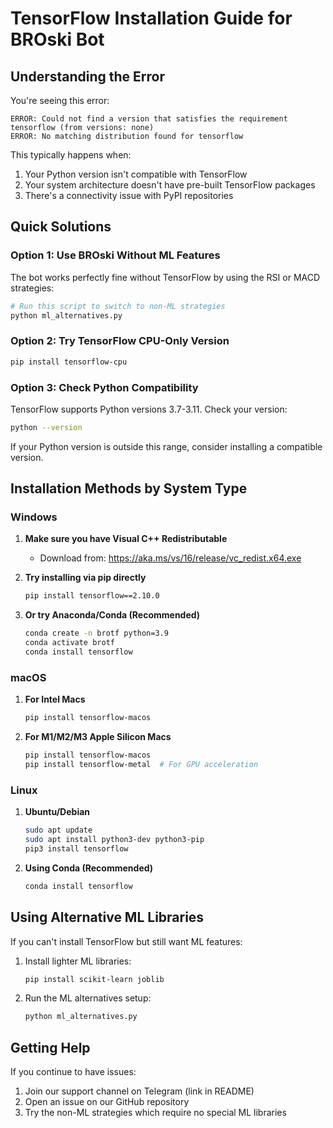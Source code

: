 # TensorFlow Installation Guide for BROski Bot

## Understanding the Error

You're seeing this error:
```
ERROR: Could not find a version that satisfies the requirement tensorflow (from versions: none)
ERROR: No matching distribution found for tensorflow
```

This typically happens when:
1. Your Python version isn't compatible with TensorFlow
2. Your system architecture doesn't have pre-built TensorFlow packages
3. There's a connectivity issue with PyPI repositories

## Quick Solutions

### Option 1: Use BROski Without ML Features

The bot works perfectly fine without TensorFlow by using the RSI or MACD strategies:

```bash
# Run this script to switch to non-ML strategies
python ml_alternatives.py
```

### Option 2: Try TensorFlow CPU-Only Version

```bash
pip install tensorflow-cpu
```

### Option 3: Check Python Compatibility

TensorFlow supports Python versions 3.7-3.11. Check your version:

```bash
python --version
```

If your Python version is outside this range, consider installing a compatible version.

## Installation Methods by System Type

### Windows

1. **Make sure you have Visual C++ Redistributable**
   - Download from: https://aka.ms/vs/16/release/vc_redist.x64.exe

2. **Try installing via pip directly**
   ```bash
   pip install tensorflow==2.10.0
   ```

3. **Or try Anaconda/Conda (Recommended)**
   ```bash
   conda create -n brotf python=3.9
   conda activate brotf
   conda install tensorflow
   ```

### macOS

1. **For Intel Macs**
   ```bash
   pip install tensorflow-macos
   ```

2. **For M1/M2/M3 Apple Silicon Macs**
   ```bash
   pip install tensorflow-macos
   pip install tensorflow-metal  # For GPU acceleration
   ```

### Linux

1. **Ubuntu/Debian**
   ```bash
   sudo apt update
   sudo apt install python3-dev python3-pip
   pip3 install tensorflow
   ```

2. **Using Conda (Recommended)**
   ```bash
   conda install tensorflow
   ```

## Using Alternative ML Libraries

If you can't install TensorFlow but still want ML features:

1. Install lighter ML libraries:
   ```bash
   pip install scikit-learn joblib
   ```

2. Run the ML alternatives setup:
   ```bash
   python ml_alternatives.py
   ```

## Getting Help

If you continue to have issues:

1. Join our support channel on Telegram (link in README)
2. Open an issue on our GitHub repository
3. Try the non-ML strategies which require no special ML libraries
